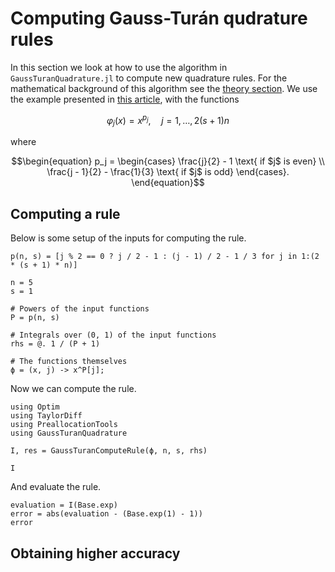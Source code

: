 # Computing Gauss-Turán qudrature rules

In this section we look at how to use the algorithm in `GaussTuranQuadrature.jl` to compute new quadrature rules. For the mathematical background of this algorithm see the [theory section](theory.md).
We use the example presented in [this article](https://www.sciencedirect.com/science/article/pii/S0898122100850014?via%3Dihub), with the functions

```math
\begin{equation}
    \varphi_j(x) = x^{p_j}, \quad j = 1, \ldots, 2(s + 1)n
\end{equation}
```

where

```math
\begin{equation}
    p_j =
    \begin{cases}
        \frac{j}{2} - 1 \text{ if $j$ is even} \\
        \frac{j - 1}{2} - \frac{1}{3} \text{ if $j$ is odd}
    \end{cases}.
\end{equation}
```

## Computing a rule

Below is some setup of the inputs for computing the rule.

```@example 1
p(n, s) = [j % 2 == 0 ? j / 2 - 1 : (j - 1) / 2 - 1 / 3 for j in 1:(2 * (s + 1) * n)]

n = 5
s = 1

# Powers of the input functions
P = p(n, s)

# Integrals over (0, 1) of the input functions
rhs = @. 1 / (P + 1)

# The functions themselves
ϕ = (x, j) -> x^P[j];
```

Now we can compute the rule.

```@example 1
using Optim
using TaylorDiff
using PreallocationTools
using GaussTuranQuadrature

I, res = GaussTuranComputeRule(ϕ, n, s, rhs)

I
```

And evaluate the rule.

```@example 1
evaluation = I(Base.exp) 
error = abs(evaluation - (Base.exp(1) - 1))
error
```

## Obtaining higher accuracy
